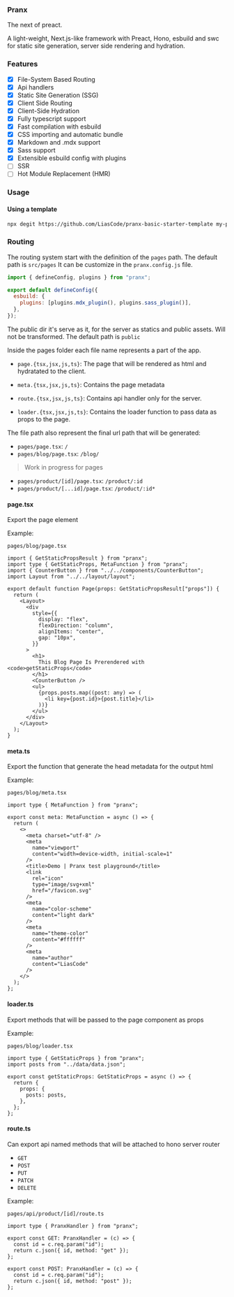 ### Pranx

The next of preact.

A light-weight, Next.js-like framework with Preact, Hono, esbuild and swc for static site generation, server side rendering and hydration.

### Features

- [x] File-System Based Routing
- [x] Api handlers
- [x] Static Site Generation (SSG)
- [x] Client Side Routing
- [x] Client-Side Hydration
- [x] Fully typescript support
- [x] Fast compilation with esbuild
- [x] CSS importing and automatic bundle
- [x] Markdown and .mdx support
- [x] Sass support
- [x] Extensible esbuild config with plugins
- [ ] SSR
- [ ] Hot Module Replacement (HMR)

### Usage

#### Using a template

```bash
npx degit https://github.com/LiasCode/pranx-basic-starter-template my-pranx-app
```

### Routing

The routing system start with the definition of the `pages` path.
The default path is `src/pages`
It can be customize in the `pranx.config.js` file.

```js
import { defineConfig, plugins } from "pranx";

export default defineConfig({
  esbuild: {
    plugins: [plugins.mdx_plugin(), plugins.sass_plugin()],
  },
});
```

The public dir it's serve as it, for the server as statics and public assets. Will not be transformed.
The default path is `public`

Inside the pages folder each file name represents a part of the app.

- `page.{tsx,jsx,js,ts}`: The page that will be rendered as html and hydratated to the client.

- `meta.{tsx,jsx,js,ts}`: Contains the page metadata

- `route.{tsx,jsx,js,ts}`: Contains api handler only for the server.

- `loader.{tsx,jsx,js,ts}`: Contains the loader function to pass data as props to the page.

The file path also represent the final url path that will be generated:

- `pages/page.tsx`: `/`
- `pages/blog/page.tsx`: `/blog/`

> Work in progress for pages

- `pages/product/[id]/page.tsx`: `/product/:id`
- `pages/product/[...id]/page.tsx`: `/product/:id*`

#### page.tsx

Export the page element

Example:

`pages/blog/page.tsx`

```tsx
import { GetStaticPropsResult } from "pranx";
import type { GetStaticProps, MetaFunction } from "pranx";
import { CounterButton } from "../../components/CounterButton";
import Layout from "../../layout/layout";

export default function Page(props: GetStaticPropsResult["props"]) {
  return (
    <Layout>
      <div
        style={{
          display: "flex",
          flexDirection: "column",
          alignItems: "center",
          gap: "10px",
        }}
      >
        <h1>
          This Blog Page Is Prerendered with <code>getStaticProps</code>
        </h1>
        <CounterButton />
        <ul>
          {props.posts.map((post: any) => (
            <li key={post.id}>{post.title}</li>
          ))}
        </ul>
      </div>
    </Layout>
  );
}
```

#### meta.ts

Export the function that generate the head metadata for the output html

Example:

`pages/blog/meta.tsx`

```tsx
import type { MetaFunction } from "pranx";

export const meta: MetaFunction = async () => {
  return (
    <>
      <meta charset="utf-8" />
      <meta
        name="viewport"
        content="width=device-width, initial-scale=1"
      />
      <title>Demo | Pranx test playground</title>
      <link
        rel="icon"
        type="image/svg+xml"
        href="/favicon.svg"
      />
      <meta
        name="color-scheme"
        content="light dark"
      />
      <meta
        name="theme-color"
        content="#ffffff"
      />
      <meta
        name="author"
        content="LiasCode"
      />
    </>
  );
};
```

#### loader.ts

Export methods that will be passed to the page component as props

Example:

`pages/blog/loader.tsx`

```tsx
import type { GetStaticProps } from "pranx";
import posts from "../data/data.json";

export const getStaticProps: GetStaticProps = async () => {
  return {
    props: {
      posts: posts,
    },
  };
};
```

#### route.ts

Can export api named methods that will be attached to hono server router

- `GET`
- `POST`
- `PUT`
- `PATCH`
- `DELETE`

Example:

`pages/api/product/[id]/route.ts`

```tsx
import type { PranxHandler } from "pranx";

export const GET: PranxHandler = (c) => {
  const id = c.req.param("id");
  return c.json({ id, method: "get" });
};

export const POST: PranxHandler = (c) => {
  const id = c.req.param("id");
  return c.json({ id, method: "post" });
};
```
